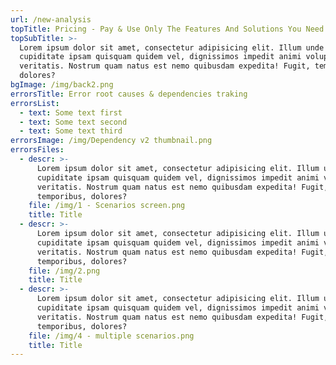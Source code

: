 ```yaml
---
url: /new-analysis
topTitle: Pricing - Pay & Use Only The Features And Solutions You Need
topSubTitle: >-
  Lorem ipsum dolor sit amet, consectetur adipisicing elit. Illum unde
  cupiditate ipsam quisquam quidem vel, dignissimos impedit animi voluptas
  veritatis. Nostrum quam natus est nemo quibusdam expedita! Fugit, temporibus,
  dolores?
bgImage: /img/back2.png
errorsTitle: Error root causes & dependencies traking
errorsList:
  - text: Some text first
  - text: Some text second
  - text: Some text third
errorsImage: /img/Dependency v2 thumbnail.png
errorsFiles:
  - descr: >-
      Lorem ipsum dolor sit amet, consectetur adipisicing elit. Illum unde
      cupiditate ipsam quisquam quidem vel, dignissimos impedit animi voluptas
      veritatis. Nostrum quam natus est nemo quibusdam expedita! Fugit,
      temporibus, dolores?
    file: /img/1 - Scenarios screen.png
    title: Title
  - descr: >-
      Lorem ipsum dolor sit amet, consectetur adipisicing elit. Illum unde
      cupiditate ipsam quisquam quidem vel, dignissimos impedit animi voluptas
      veritatis. Nostrum quam natus est nemo quibusdam expedita! Fugit,
      temporibus, dolores?
    file: /img/2.png
    title: Title
  - descr: >-
      Lorem ipsum dolor sit amet, consectetur adipisicing elit. Illum unde
      cupiditate ipsam quisquam quidem vel, dignissimos impedit animi voluptas
      veritatis. Nostrum quam natus est nemo quibusdam expedita! Fugit,
      temporibus, dolores?
    file: /img/4 - multiple scenarios.png
    title: Title
---
```


